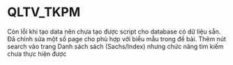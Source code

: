 # QLTV_TKPM
Còn lỗi khi tạo data nên chưa tạo được script cho database có dữ liệu sẵn.
Đã chỉnh sửa một số page cho phù hợp với biểu mẫu trong đề bài.
Thêm nút search vào trang Danh sách sách (Sachs/Index) nhưng chức năng tìm kiếm chưa thực hiện được
